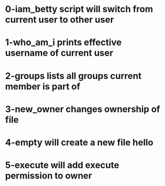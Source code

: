 # 0-iam_betty script will switch from current user to other user
# 1-who_am_i prints effective username of current user
# 2-groups lists all groups current member is part of
# 3-new_owner changes ownership of file
# 4-empty will create a new file hello
# 5-execute will add execute permission to owner
